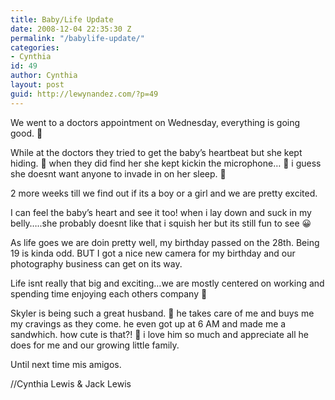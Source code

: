 ```yaml
---
title: Baby/Life Update
date: 2008-12-04 22:35:30 Z
permalink: "/babylife-update/"
categories:
- Cynthia
id: 49
author: Cynthia
layout: post
guid: http://lewynandez.com/?p=49
---
```


We went to a doctors appointment on Wednesday, everything is going good. 🙂

While at the doctors they tried to get the baby&#8217;s heartbeat but she kept hiding. 🙂 when they did find her she kept kickin the microphone&#8230; 🙂 i guess she doesnt want anyone to invade in on her sleep. 🙂

2 more weeks till we find out if its a boy or a girl and we are pretty excited.

I can feel the baby&#8217;s heart and see it too! when i lay down and suck in my belly&#8230;..she probably doesnt like that i squish her but its still fun to see 😀

As life goes we are doin pretty well, my birthday passed on the 28th. Being 19 is kinda odd. BUT I got a nice new camera for my birthday and our photography business can get on its way.

Life isnt really that big and exciting&#8230;we are mostly centered on working and spending time enjoying each others company 🙂

Skyler is being such a great husband. 🙂 he takes care of me and buys me my cravings as they come. he even got up at 6 AM and made me a sandwhich. how cute is that?! 🙂 i love him so much and appreciate all he does for me and our growing little family.

Until next time mis amigos.

//Cynthia Lewis & Jack Lewis